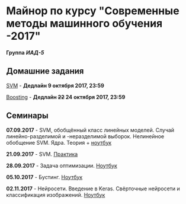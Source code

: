 # Майнор по курсу "Современные методы машинного обучения -2017"
**Группа** ***ИАД-5***
## Домашние задания
[SVM](homeworks/hw1-svm.ipynb) - **Дедлайн 9 октября 2017, 23:59**

[Boosting](homeworks/hw2-boosting.ipynb) - **Дедлайн ~~22~~ 24 октября 2017, 23:59**

## Семинары

**07.09.2017** - SVM, обобщённый класс линейных моделей. Случай линейно-разделимой и -неразделимой выборок. Нелинейное обобщение SVM. Ядра. Теория + [ноутбук](seminars/seminar_07.09.2017/1_svm.ipynb)

**21.09.2017** - SVM. [Практика](seminars/seminar_21.09.2017/minor-seminar-svm.ipynb)

**28.09.2017** - Задача оптимизации. [Ноутбук](seminars/seminar_28.09.2017/minor-seminar-opt.ipynb)

**05.10.2017** - Бустинг. [Ноутбук](seminars/seminar_05.10.2017/minor-seminar-boosting.ipynb)

**02.11.2017** - Нейросети. Введение в Keras. Свёрточные нейросети и классификация изображений. [Ноутбук](seminars/seminar_02.11.2017/minor-seminar-keras.ipynb)